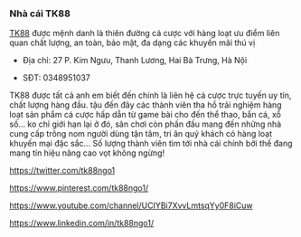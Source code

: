 ### Nhà cái TK88

[TK88](https://tk88.ngo/) được mệnh danh là thiên đường cá cược với hàng loạt ưu điểm liên quan chất lượng, an toàn, bảo mật, đa dạng các khuyến mãi thú vị

- Địa chỉ: 27 P. Kim Ngưu, Thanh Lương, Hai Bà Trưng, Hà Nội

- SĐT: 0348951037

TK88 được tất cả anh em biết đến chính là liên hệ cá cược trực tuyến uy tín, chất lượng hàng đầu. tậu đến đây các thành viên tha hồ trải nghiệm hàng loạt sản phẩm cá cược hấp dẫn từ game bài cho đến thể thao, bắn cá, xổ số… ko chỉ giới hạn lại ở đó, sân chơi còn phấn đấu mang đến những nhà cung cấp trông nom người dùng tận tâm, tri ân quý khách có hàng loạt khuyến mại đặc sắc… Số lượng thành viên tìm tới nhà cái chính bởi thế đang mang tín hiệu nâng cao vọt không ngừng!

https://twitter.com/tk88ngo1

https://www.pinterest.com/tk88ngo1/

https://www.youtube.com/channel/UCIYBi7XvvLmtsqYy0F8iCuw

https://www.linkedin.com/in/tk88ngo1/
